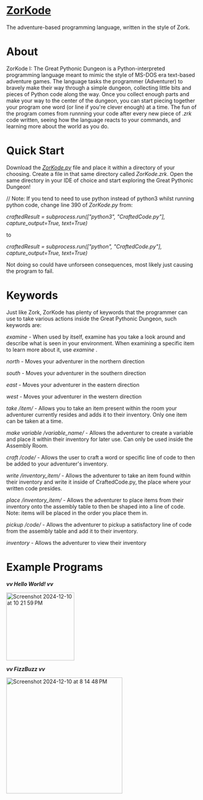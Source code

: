 # [ZorKode](https://github.com/Yaykuby/ZorKode)
The adventure-based programming language, written in the style of Zork.

# About
ZorKode I: The Great Pythonic Dungeon is a Python-interpreted programming language meant to mimic the style of MS-DOS era text-based adventure games. The language tasks the programmer (Adventurer) to bravely make their way through a simple dungeon, collecting little bits and pieces of Python code along the way. Once you collect enough parts and make your way to the center of the dungeon, you can start piecing together your program one word (or line if you're clever enough) at a time. The fun of the program comes from runnning your code after every new piece of *.zrk* code written, seeing how the language reacts to your commands, and learning more about the world as you do.

# Quick Start
Download the [*ZorKode.py*](https://github.com/Yaykuby/ZorKode/blob/main/ZorKode.py) file and place it within a directory of your choosing. Create a file in that same directory called *ZorKode.zrk*. Open the same directory in your IDE of choice and start exploring the Great Pythonic Dungeon!

// Note: If you tend to need to use python instead of python3 whilst running python code, change line 390 of *ZorKode.py* from:

*craftedResult = subprocess.run(["python3", "CraftedCode.py"], capture_output=True, text=True)*

to

*craftedResult = subprocess.run(["python", "CraftedCode.py"], capture_output=True, text=True)*

Not doing so could have unforseen consequences, most likely just causing the program to fail.

# Keywords
Just like Zork, ZorKode has plenty of keywords that the programmer can use to take various actions inside the Great Pythonic Dungeon, such keywords are:

*examine* - When used by itself, examine has you take a look around and describe what is seen in your environment. When examining a specific item to learn more about it, use *examine <item>*.

*north* - Moves your adventurer in the northern direction

*south* - Moves your adventurer in the southern direction

*east* - Moves your adventurer in the eastern direction

*west* - Moves your adventurer in the western direction

*take /item/* - Allows you to take an item present within the room your adventurer currently resides and adds it to their inventory. Only one item can be taken at a time.

*make variable /variable_name/* - Allows the adventurer to create a variable and place it within their inventory for later use. Can only be used inside the Assembly Room.

*craft /code/* - Allows the user to craft a word or specific line of code to then be added to your adventurer's inventory.

*write /inventory_item/* - Allows the adventurer to take an item found within their inventory and write it inside of CraftedCode.py, the place where your written code presides.

*place /inventory_item/* - Allows the adventurer to place items from their inventory onto the assembly table to then be shaped into a line of code. Note: items will be placed in the order you place them in.

*pickup /code/* - Allows the adventurer to pickup a satisfactory line of code from the assembly table and add it to their inventory.

*inventory* - Allows the adventurer to view their inventory

# Example Programs
***vv Hello World! vv***

<img width="180" alt="Screenshot 2024-12-10 at 10 21 59 PM" src="https://github.com/user-attachments/assets/dd371623-20fd-4fd5-96fc-7cc7d8d0d7eb">

***vv FizzBuzz vv***

<img width="307" alt="Screenshot 2024-12-10 at 8 14 48 PM" src="https://github.com/user-attachments/assets/74877bae-9583-4e51-ae7b-d8e5560304fe">
